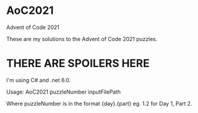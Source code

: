 # AoC2021
 Advent of Code 2021

These are my solutions to the Advent of Code 2021 puzzles.

# THERE ARE SPOILERS HERE

I'm using C# and .net 6.0. 

Usage: AoC2021 puzzleNumber inputFilePath

Where puzzleNumber is in the format {day}.{part} eg. 1.2 for Day 1, Part 2.
